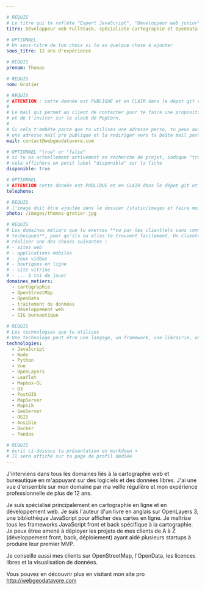 ```yaml
---

# REQUIS
# Le titre qui te refléte "Expert JavaScript", "Développeur web junior"
titre: Développeur web FullStack, spécialiste cartographie et OpenData

# OPTIONNEL
# Un sous-titre de ton choix si tu as quelque chose à ajouter
sous_titre: 12 ans d'expérience

# REQUIS
prenom: Thomas

# REQUIS
nom: Gratier

# REQUIS
# ATTENTION : cette donnée est PUBLIQUE et en CLAIR dans le dépot git et sur le site
#
# Le mail qui permet au client de contacter pour te faire une proposition de projet
# et de t'inviter sur le slack de PopCorn.
#
# Si cela t'embête parce que tu utilises une adresse perso, tu peux aussi te créer
# une adresse mail pro publique et la rediriger vers ta boîte mail perso
mail: contact@webgeodatavore.com

# OPTIONNEL "true" or "false"
# si tu as actuellement activement en recherche de projet, indique "true" ici,
# cela affichera un petit label "disponible" sur ta fiche
disponible: true

# OPTIONNEL
# ATTENTION cette donnée est PUBLIQUE et en CLAIR dans le dépot git et sur le site
telephone:

# REQUIS
# l'image doit être ajoutée dans le dossier /static/images et faire moins de 100ko ! Sa hauteur affichée sur le site sera de 300px, elle s'adaptera comme elle peut au responsive avec du css.
photo: /images/thomas-gratier.jpg

# REQUIS
# Les domaines métiers que tu exerces **vu par tes client(e)s sans connaissances
# techniques**, pour qu'ils ou elles te trouvent facilement. Un client(e) veut par exemple
# réaliser une des choses suivantes :
# - sites web
# - applications mobiles
# - jeux vidéos
# - boutiques en ligne
# - site vitrine
# - ... à toi de jouer
domaines_metiers:
  - cartographie
  - OpenStreetMap
  - OpenData
  - traitement de données
  - développement web
  - SIG bureautique

# REQUIS
# Les technologies que tu utilises
# Une technologe peut être une langage, un framework, une librairie, un CMS ...
technologies:
  - JavaScript
  - Node
  - Python
  - Vue
  - OpenLayers
  - Leaflet
  - Mapbox-GL
  - D3
  - PostGIS
  - MapServer
  - Mapnik
  - GeoServer
  - QGIS
  - Ansible
  - Docker
  - Pandas

# REQUIS
# écrit ci-dessous ta présentation en markdown ⬇️
# Il sera affiché sur ta page de profil dédiée
---
```


J'interviens dans tous les domaines liés à la cartographie web et bureautique en m'appuyant sur des logiciels et des données libres. J'ai une vue d'ensemble sur mon domaine par ma veille régulière et mon expérience professionnelle de plus de 12 ans.

Je suis spécialisé principalement en cartographie en ligne et en développement web. Je suis l'auteur d'un livre en anglais sur OpenLayers 3, une bibliothèque JavaScript pour afficher des cartes en ligne. Je maîtrise tous les frameworks JavaScript front et back spécifique à la cartographie. Je peux êtree amené à déployer les projets de mes clients de A à Z (développement front, back, déploiement) ayant aidé plusieurs startups à produire leur premier MVP.

Je conseille aussi mes clients sur OpenStreetMap, l'OpenData, les licences libres et la visualisation de données.

Vous pouvez en découvrir plus en visitant mon site pro http://webgeodatavore.com
